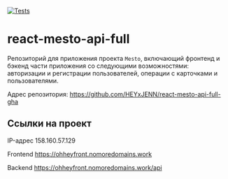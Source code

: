 [![Tests](https://github.com/yandex-praktikum/react-mesto-api-full-gha/actions/workflows/tests.yml/badge.svg)](https://github.com/yandex-praktikum/react-mesto-api-full-gha/actions/workflows/tests.yml)

# react-mesto-api-full

Репозиторий для приложения проекта `Mesto`, включающий фронтенд и бэкенд части приложения со следующими возможностями: авторизации и регистрации пользователей, операции с карточками и пользователями.

Адрес репозитория: https://github.com/HEYxJENN/react-mesto-api-full-gha

## Ссылки на проект

IP-адрес 158.160.57.129

Frontend https://ohheyfront.nomoredomains.work

Backend https://ohheyfront.nomoredomains.work/api
